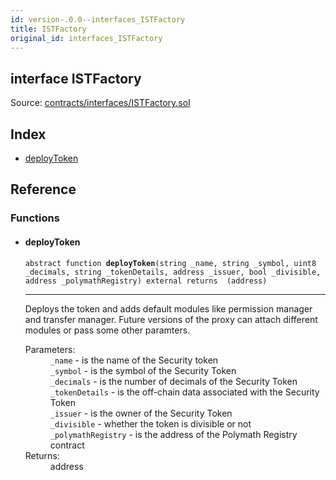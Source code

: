 ```yaml
---
id: version-.0.0--interfaces_ISTFactory
title: ISTFactory
original_id: interfaces_ISTFactory
---
```


<div class="contract-doc"><div class="contract"><h2 class="contract-header"><span class="contract-kind">interface</span> ISTFactory</h2><div class="source">Source: <a href="https://github.com/PolymathNetwork/polymath-core/blob/v2.1.0/contracts/interfaces/ISTFactory.sol" target="_blank">contracts/interfaces/ISTFactory.sol</a></div></div><div class="index"><h2>Index</h2><ul><li><a href="interfaces_ISTFactory.html#deployToken">deployToken</a></li></ul></div><div class="reference"><h2>Reference</h2><div class="functions"><h3>Functions</h3><ul><li><div class="item function"><span id="deployToken" class="anchor-marker"></span><h4 class="name">deployToken</h4><div class="body"><code class="signature"><span>abstract </span>function <strong>deployToken</strong><span>(string _name, string _symbol, uint8 _decimals, string _tokenDetails, address _issuer, bool _divisible, address _polymathRegistry) </span><span>external </span><span>returns  (address) </span></code><hr/><div class="description"><p>Deploys the token and adds default modules like permission manager and transfer manager. Future versions of the proxy can attach different modules or pass some other paramters.</p></div><dl><dt><span class="label-parameters">Parameters:</span></dt><dd><div><code>_name</code> - is the name of the Security token</div><div><code>_symbol</code> - is the symbol of the Security Token</div><div><code>_decimals</code> - is the number of decimals of the Security Token</div><div><code>_tokenDetails</code> - is the off-chain data associated with the Security Token</div><div><code>_issuer</code> - is the owner of the Security Token</div><div><code>_divisible</code> - whether the token is divisible or not</div><div><code>_polymathRegistry</code> - is the address of the Polymath Registry contract</div></dd><dt><span class="label-return">Returns:</span></dt><dd>address</dd></dl></div></div></li></ul></div></div></div>
